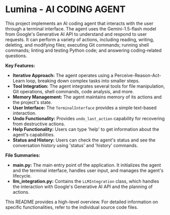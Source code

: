 # Lumina - AI CODING AGENT

This project implements an AI coding agent that interacts with the user through a terminal interface.  The agent uses the Gemini-1.5-flash model from Google's Generative AI API to understand and respond to user requests.  It can perform a variety of actions, including reading, writing, deleting, and modifying files; executing Git commands; running shell commands; linting and testing Python code; and answering coding-related questions.

**Key Features:**
* **Iterative Approach:** The agent operates using a Perceive-Reason-Act-Learn loop, breaking down complex tasks into smaller steps.
* **Tool Integration:**  The agent integrates several tools for file manipulation, Git operations, shell commands, code analysis, and more.
* **Memory Management:** The agent maintains memory of its actions and the project's state.
* **User Interface:** The `TerminalInterface` provides a simple text-based interaction.
* **Undo Functionality:**  Provides `undo_last_action` capability for recovering from destructive actions.
* **Help Functionality:** Users can type 'help' to get information about the agent's capabilities.
* **Status and History:** Users can check the agent's status and see the conversation history using 'status' and 'history' commands.

**File Summaries:**
* **main.py:** The main entry point of the application. It initializes the agent and the terminal interface, handles user input, and manages the agent's lifecycle.
* **llm_integration.py:** Contains the `LLMIntegration` class, which handles the interaction with Google's Generative AI API and the planning of actions.

This README provides a high-level overview.  For detailed information on specific functionalities, refer to the individual source code files.
